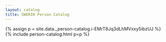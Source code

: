 ```yaml
---
layout: catalog
title: SWERIK Person Catalog
---
```

{% assign p = site.data._person-catalog.i-EMrT8Jq3dLhMVxxy5ibzUJ %}
{% include person-catalog.html p=p %}

